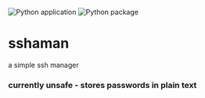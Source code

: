 ![Python application](https://github.com/Gianator/sshaman/workflows/Python%20application/badge.svg)
![Python package](https://github.com/Gianator/sshaman/workflows/Python%20package/badge.svg)
# sshaman
a simple ssh manager

### currently unsafe - stores passwords in plain text

